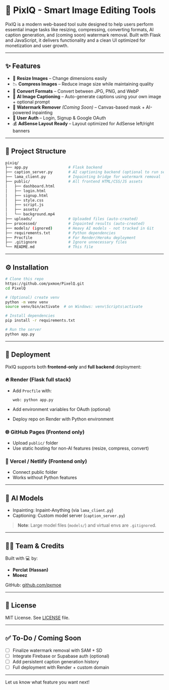 # 📸 PixIQ - Smart Image Editing Tools

PixIQ is a modern web-based tool suite designed to help users perform essential image tasks like resizing, compressing, converting formats, AI caption generation, and (coming soon) watermark removal. Built with Flask and JavaScript, it delivers functionality and a clean UI optimized for monetization and user growth.

---

## ✨ Features

* 📐 **Resize Images** – Change dimensions easily
* 📉 **Compress Images** – Reduce image size while maintaining quality
* 🔁 **Convert Formats** – Convert between JPG, PNG, and WebP
* 🧠 **AI Image Captioning** – Auto-generate captions using your own image + optional prompt
* 🧼 **Watermark Remover** *(Coming Soon)* – Canvas-based mask + AI-powered inpainting
* 🔐 **User Auth** – Login, Signup & Google OAuth
* 💰 **AdSense Layout Ready** – Layout optimized for AdSense left/right banners

---

## 📁 Project Structure

```bash
pixiq/
├── app.py                  # Flask backend
├── caption_server.py       # AI captioning backend (optional to run separately)
├── lama_client.py          # Inpainting bridge for watermark removal
├── public/                 # All frontend HTML/CSS/JS assets
│   ├── dashboard.html
│   ├── login.html
│   ├── signup.html
│   ├── style.css
│   ├── script.js
│   ├── assets/
│   └── background.mp4
├── uploads/                # Uploaded files (auto-created)
├── processed/              # Inpainted results (auto-created)
├── models/ (ignored)       # Heavy AI models - not tracked in Git
├── requirements.txt        # Python dependencies
├── Procfile                # For Render/Heroku deployment
├── .gitignore              # Ignore unnecessary files
└── README.md               # This file
```

---

## ⚙️ Installation

```bash
# Clone this repo
https://github.com/pxmoe/PixelQ.git
cd PixelQ

# (Optional) create venv
python -m venv venv
source venv/bin/activate  # on Windows: venv\Scripts\activate

# Install dependencies
pip install -r requirements.txt

# Run the server
python app.py
```

---

## 🚀 Deployment

PixIQ supports both **frontend-only** and **full backend** deployment:

### 🔥 Render (Flask full stack)

* Add `Procfile` with:

  ```
  web: python app.py
  ```
* Add environment variables for OAuth (optional)
* Deploy repo on Render with Python environment

### 🌐 GitHub Pages (Frontend only)

* Upload `public/` folder
* Use static hosting for non-AI features (resize, compress, convert)

### 🔁 Vercel / Netlify (Frontend only)

* Connect public folder
* Works without Python features

---

## 🧠 AI Models

* Inpainting: Inpaint-Anything (via `lama_client.py`)
* Captioning: Custom model server (`caption_server.py`)

> **Note**: Large model files (`models/`) and virtual envs are `.gitignore`d.

---

## 👨‍💻 Team & Credits

Built with 💻 by:

* **Perclat (Hassan)**
* **Moeez**

GitHub: [github.com/pxmoe](https://github.com/pxmoe)

---

## 📜 License

MIT License. See [LICENSE](./LICENSE) file.

---

## ✅ To-Do / Coming Soon

* [ ] Finalize watermark removal with SAM + SD
* [ ] Integrate Firebase or Supabase auth (optional)
* [ ] Add persistent caption generation history
* [ ] Full deployment with Render + custom domain

---

Let us know what feature you want next!
